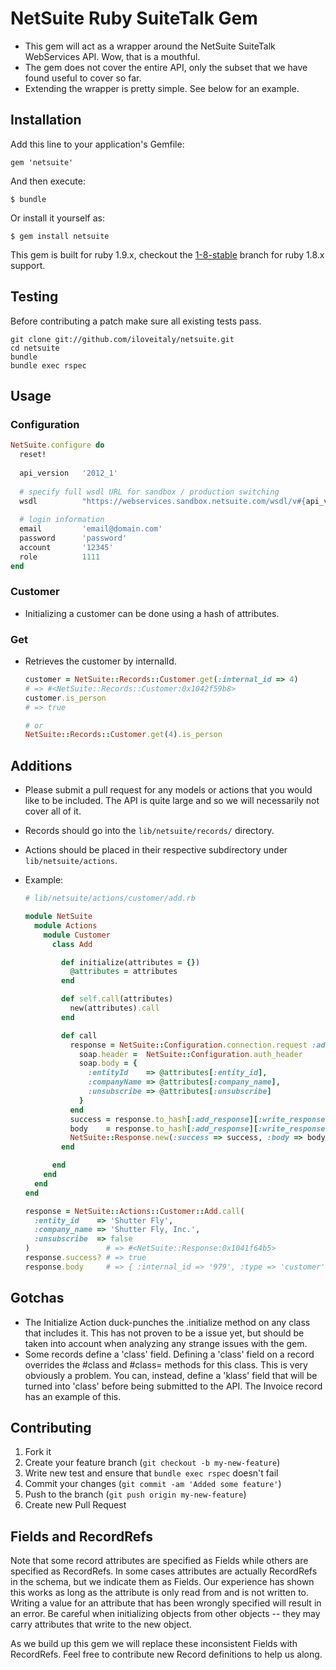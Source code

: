# NetSuite Ruby SuiteTalk Gem

* This gem will act as a wrapper around the NetSuite SuiteTalk WebServices API. Wow, that is a mouthful.
* The gem does not cover the entire API, only the subset that we have found useful to cover so far.
* Extending the wrapper is pretty simple. See below for an example.

## Installation

Add this line to your application's Gemfile:

    gem 'netsuite'

And then execute:

    $ bundle

Or install it yourself as:

    $ gem install netsuite

This gem is built for ruby 1.9.x, checkout the [1-8-stable](https://github.com/RevolutionPrep/netsuite/tree/1-8-stable) branch for ruby 1.8.x support.

## Testing
Before contributing a patch make sure all existing tests pass.

```
git clone git://github.com/iloveitaly/netsuite.git
cd netsuite
bundle
bundle exec rspec
```
## Usage

### Configuration
```ruby
NetSuite.configure do
  reset!
  
  api_version	'2012_1'
  
  # specify full wsdl URL for sandbox / production switching
  wsdl          "https://webservices.sandbox.netsuite.com/wsdl/v#{api_version}_0/netsuite.wsdl"
  
  # login information
  email    		'email@domain.com'
  password 		'password'
  account   	'12345'
  role      	1111
end
```

### Customer

* Initializing a customer can be done using a hash of attributes.

### Get

* Retrieves the customer by internalId.

    ```Ruby
    customer = NetSuite::Records::Customer.get(:internal_id => 4)
    # => #<NetSuite::Records::Customer:0x1042f59b8>
    customer.is_person
    # => true
    
    # or
    NetSuite::Records::Customer.get(4).is_person
    ```

## Additions

* Please submit a pull request for any models or actions that you would like to be included. The API is quite large and so we will necessarily not cover all of it.
* Records should go into the `lib/netsuite/records/` directory.
* Actions should be placed in their respective subdirectory under `lib/netsuite/actions`.
* Example:

    ```Ruby
    # lib/netsuite/actions/customer/add.rb

    module NetSuite
      module Actions
        module Customer
          class Add

            def initialize(attributes = {})
              @attributes = attributes
            end

            def self.call(attributes)
              new(attributes).call
            end

            def call
              response = NetSuite::Configuration.connection.request :add do
                soap.header =  NetSuite::Configuration.auth_header
                soap.body = {
                  :entityId    => @attributes[:entity_id],
                  :companyName => @attributes[:company_name],
                  :unsubscribe => @attributes[:unsubscribe]
                }
              end
              success = response.to_hash[:add_response][:write_response][:status][:@is_success] == 'true'
              body    = response.to_hash[:add_response][:write_response][:base_ref]
              NetSuite::Response.new(:success => success, :body => body)
            end

          end
        end
      end
    end

    response = NetSuite::Actions::Customer::Add.call(
      :entity_id    => 'Shutter Fly',
      :company_name => 'Shutter Fly, Inc.',
      :unsubscribe  => false
    )                 # => #<NetSuite::Response:0x1041f64b5>
    response.success? # => true
    response.body     # => { :internal_id => '979', :type => 'customer' }
    ```

## Gotchas

  * The Initialize Action duck-punches the .initialize method on any class that includes it.
    This has not proven to be a issue yet, but should be taken into account when analyzing any
    strange issues with the gem.
  * Some records define a 'class' field. Defining a 'class' field on a record overrides the
    #class and #class= methods for this class. This is very obviously a problem.  You can,
    instead, define a 'klass' field that will be turned into 'class' before being submitted
    to the API. The Invoice record has an example of this.

## Contributing

1. Fork it
2. Create your feature branch (`git checkout -b my-new-feature`)
3. Write new test and ensure that `bundle exec rspec` doesn't fail
4. Commit your changes (`git commit -am 'Added some feature'`)
5. Push to the branch (`git push origin my-new-feature`)
6. Create new Pull Request

## Fields and RecordRefs

Note that some record attributes are specified as Fields while others are specified as RecordRefs. In some cases
attributes are actually RecordRefs in the schema, but we indicate them as Fields. Our experience has shown
this works as long as the attribute is only read from and is not written to. Writing a value for an attribute
that has been wrongly specified will result in an error. Be careful when initializing objects from other objects --
they may carry attributes that write to the new object.

As we build up this gem we will replace these inconsistent Fields with RecordRefs. Feel free to contribute new Record 
definitions to help us along.
